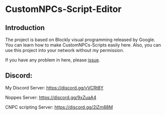 # CustomNPCs-Script-Editor

## Introduction
The project is based on Blockly visual programming released by Google. 
You can learn how to make CustomNPCs-Scripts easily here. 
Also, you can use this project into your network without my permission. 


If you have any problem in here, please [issue](https://github.com/RainEffect/CustomNPCs-Script-Editor/issues).

## Discord:
My Discord Server: https://discord.gg/yVCRt8Y

Noppes Server: https://discord.gg/9xZuaA4

CNPC scripting Server: https://discord.gg/2jZm88M
